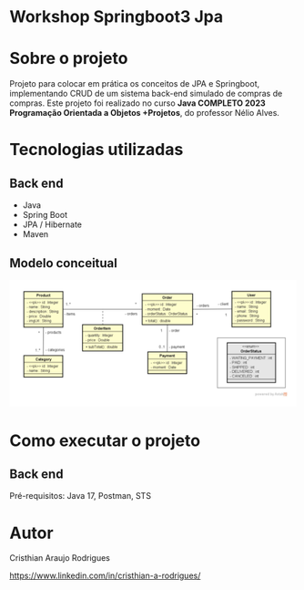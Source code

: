 # Workshop Springboot3 Jpa



# Sobre o projeto

Projeto para colocar em prática os conceitos de JPA e Springboot, implementando CRUD de um sistema back-end simulado de compras de compras.
Este projeto foi realizado no curso **Java COMPLETO 2023 Programação Orientada a Objetos +Projetos**, do professor Nélio Alves.


# Tecnologias utilizadas
## Back end
- Java
- Spring Boot
- JPA / Hibernate
- Maven

## Modelo conceitual
![Modelo Conceitual](https://github.com/crisrodrigues95/assets/blob/main/work-sping-jpa/domain-model.png)


# Como executar o projeto

## Back end
Pré-requisitos: Java 17, Postman, STS




# Autor

Cristhian Araujo Rodrigues

https://www.linkedin.com/in/cristhian-a-rodrigues/
